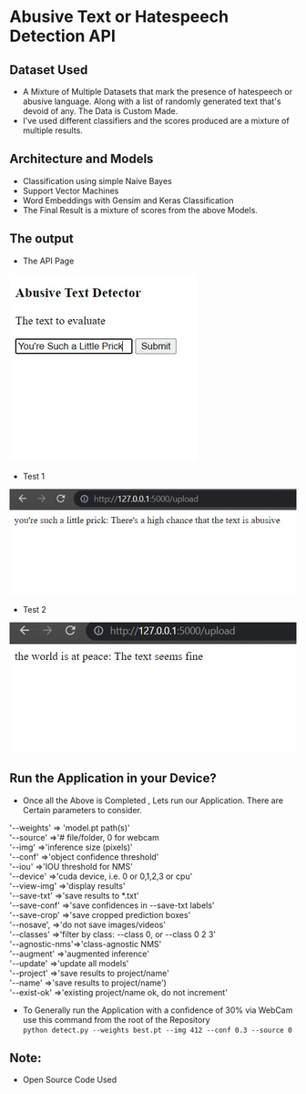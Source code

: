 # Abusive Text or Hatespeech Detection API

## Dataset Used
- A Mixture of Multiple Datasets that mark the presence of hatespeech or abusive language. Along with a list of randomly generated text that's devoid of any. The Data is Custom Made.
- I've used different classifiers and the scores produced are a mixture of multiple results.

## Architecture and Models
- Classification using simple Naive Bayes
- Support Vector Machines
- Word Embeddings with Gensim and Keras Classification
- The Final Result is a mixture of scores from the above Models.

## The output
- The API Page
<img src="https://github.com/reekithak/Abusive-Text-Hatespeech-Detection/blob/main/images/1..JPG">

- Test 1
<img src="https://github.com/reekithak/Abusive-Text-Hatespeech-Detection/blob/main/images/2..JPG">

- Test 2
<img src="https://github.com/reekithak/Abusive-Text-Hatespeech-Detection/blob/main/images/3..JPG">


## Run the Application in your Device? 
- Once all the Above is Completed , Lets run our Application. There are Certain parameters to consider.

'--weights'     => 'model.pt path(s)'<br />
'--source'      =>'# file/folder, 0 for webcam<br />
'--img'         =>'inference size (pixels)'<br />
'--conf'        =>'object confidence threshold'<br />
'--iou'         =>'IOU threshold for NMS'<br />
'--device'      =>'cuda device, i.e. 0 or 0,1,2,3 or cpu'<br />
'--view-img'    =>'display results'<br />
'--save-txt'    =>'save results to *.txt'<br />
'--save-conf'   =>'save confidences in --save-txt labels'<br />
'--save-crop'   =>'save cropped prediction boxes'<br />
'--nosave',     =>'do not save images/videos'<br />
'--classes'     =>'filter by class: --class 0, or --class 0 2 3'<br />
'--agnostic-nms'=>'class-agnostic NMS'<br />
'--augment'     =>'augmented inference'<br />
'--update'      =>'update all models'<br />
'--project'     =>'save results to project/name'<br />
'--name'        =>'save results to project/name')<br />
'--exist-ok'    =>'existing project/name ok, do not increment'<br />

- To Generally run the Application with a confidence of 30% via WebCam use this command from the root of the Repository<br />
`python detect.py --weights best.pt --img 412 --conf 0.3 --source 0`


## Note: 
- Open Source Code Used
